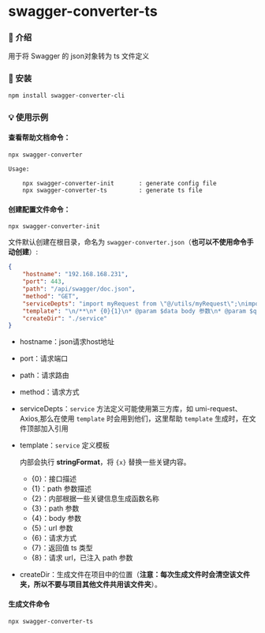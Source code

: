 # swagger-converter-ts
### 📖 介绍
用于将 Swagger 的 json对象转为 ts 文件定义
### 🔨 安装
``` txt
npm install swagger-converter-cli
```
### 💡 使用示例
#### 查看帮助文档命令：
``` txt
npx swagger-converter
```
``` txt
Usage:

    npx swagger-converter-init       : generate config file
    npx swagger-converter-ts         : generate ts file

```
#### 创建配置文件命令：
```
npx swagger-converter-init
```
文件默认创建在根目录，命名为 `swagger-converter.json`（**也可以不使用命令手动创建**）:
``` json
{
    "hostname": "192.168.168.231",
    "port": 443,
    "path": "/api/swagger/doc.json",
    "method": "GET",
    "serviceDepts": "import myRequest from \"@/utils/myRequest\";\nimport { RequestOptionsWithResponse } from \"umi-request\";",
    "template": "\n/**\n* {0}{1}\n* @param $data body 参数\n* @param $queryString url参数\n*/\nexport async function {2}({3}$data?:{4},$queryString?:{5}, options?: Omit<RequestOptionsWithResponse,'data'>) {\n    return myRequest.{6}<{7}>(`{8}` + '?' + stringify($queryString), {\n        data: $data,\n        ...options\n    });\n}\n",
    "createDir": "./service"
}
```
- hostname：json请求host地址
- port：请求端口
- path：请求路由
- method：请求方式
- serviceDepts：`service` 方法定义可能使用第三方库，如 umi-request、Axios,那么在使用 `template` 时会用到他们，这里帮助 `template` 生成时，在文件顶部加入引用
- template：`service` 定义模板

  内部会执行 **stringFormat**，将 `{x}` 替换一些关键内容。
  - {0}：接口描述
  - {1}：path 参数描述
  - {2}：内部根据一些关键信息生成函数名称
  - {3}：path 参数
  - {4}：body 参数
  - {5}：url 参数
  - {6}：请求方式
  - {7}：返回值 ts 类型
  - {8}：请求 url，已注入 path 参数
- createDir：生成文件在项目中的位置（**注意：每次生成文件时会清空该文件夹，所以不要与项目其他文件共用该文件夹**）。
#### 生成文件命令
``` txt
npx swagger-converter-ts
```
